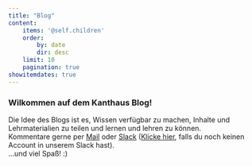 ```yaml
---
title: "Blog"
content:
    items: '@self.children'
    order:
        by: date
        dir: desc
    limit: 10
    pagination: true
showitemdates: true
---
```

### Wilkommen auf dem Kanthaus Blog!

Die Idee des Blogs ist es, Wissen verfügbar zu machen, Inhalte und Lehrmaterialien zu teilen und lernen und lehren zu können.  
Kommentare gerne per [Mail](mailto:hello@kanthaus.online) oder [Slack](https://yunity.slack.com/messages/C3RS56Z38/) ([Klicke hier](https://slackin.yunity.org), falls du noch keinen Account in unserem Slack hast).  
...und viel Spaß! :)
